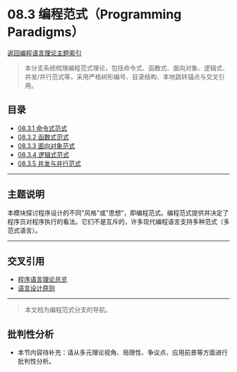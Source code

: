 # 08.3 编程范式（Programming Paradigms）

[返回编程语言理论主题索引](README.md)

> 本分支系统梳理编程范式理论，包括命令式、函数式、面向对象、逻辑式、并发/并行范式等，采用严格树形编号、目录结构、本地跳转锚点与交叉引用。

## 目录

- [08.3.1 命令式范式](./08.3.1_Imperative_Paradigm.md)
- [08.3.2 函数式范式](./08.3.2_Functional_Paradigm.md)
- [08.3.3 面向对象范式](./08.3.3_Object_Oriented_Paradigm.md)
- [08.3.4 逻辑式范式](./08.3.4_Logic_Paradigm.md)
- [08.3.5 并发与并行范式](./08.3.5_Concurrent_and_Parallel_Paradigms.md)

---

## 主题说明

本模块探讨程序设计的不同"风格"或"思想"，即编程范式。编程范式提供并决定了程序员对程序执行的看法。它们不是互斥的，许多现代编程语言支持多种范式（多范式语言）。

---

## 交叉引用

- [程序语言理论总览](README.md)
- [语言设计原则](../08.1_Language_Design_and_Specification/08.1.1_Language_Design_Principles.md)

---

> 本文档为编程范式分支的导航。

## 批判性分析

- 本节内容待补充：请从多元理论视角、局限性、争议点、应用前景等方面进行批判性分析。
